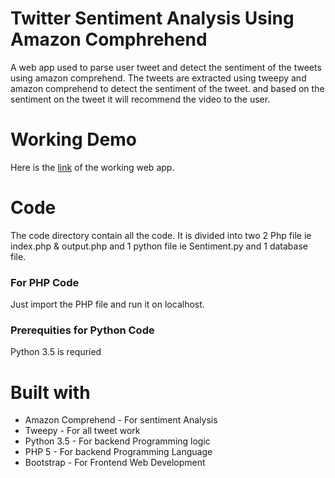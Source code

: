 # Twitter Sentiment Analysis Using Amazon Comphrehend
A web app used to parse user tweet and detect the sentiment of the tweets using amazon comprehend. The tweets are extracted using tweepy and amazon comprehend to detect the sentiment of the tweet. and based on the sentiment on the tweet it will recommend the video to the user.

<h1>Working Demo</h1>
Here is the <a href="https://youtu.be/rBy8VAIToUc">link</a> of the working web app.

<h1>Code</h1>
The code directory contain all the code. It is divided into two 2 Php file ie index.php & output.php and 1 python file ie Sentiment.py and 1 database file.

<h3>For PHP Code</h3>
Just import the PHP file and run it on localhost.

<h3>Prerequities for Python Code</h3>
Python 3.5 is requried

<h1>Built with</h1>
<ul>
  <li>Amazon Comprehend - For sentiment Analysis</li>
  <li>Tweepy - For all tweet work </li>
  <li> Python 3.5 - For backend Programming logic </li>
  <li> PHP 5 - For backend Programming Language</li>
  <li> Bootstrap - For Frontend Web Development </li>
 </ul>


